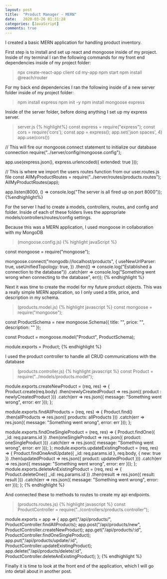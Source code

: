 ```yaml
---
layout: post
title:  "Product Manager - MERN"
date:   2020-03-26 01:31:28
categories: [JavaScript]
comments: true
---
```

I created a basic MERN application for handling product inventory.

First step is to install and set up react and mongoose inside of my project. 
Inside of my terminal I ran the following commands for my front end dependencies inside of my project folder: 
>npx create-react-app client
>cd my-app
>npm start
>npm install @reach/router

For my back end dependencies I ran the following inside of a new server folder inside of my project folder:
>npm install express
>npm init -y
>npm install mongoose express

Inside of the server folder, before doing anything I set up my express server. 
>server.js
{% highlight%}
const express = require("express");
const cors = require('cors');
const app = express();
app.set('json spaces', 4)
app.use(cors())

// This will fire our mongoose.connect statement to initialize our database connection
require("../server/config/mongoose.config");

app.use(express.json(), express.urlencoded({ extended: true }));

// This is where we import the users routes function from our user.routes.js file
const AllMyProductRoutes = require("../server/routes/products.routes");
AllMyProductRoutes(app);

app.listen(8000, () => console.log("The server is all fired up on port 8000"));
{%endhighlight%}

For the server I had to create a models, controllers, routes, and config and folder. Inside of each of these folders lives the appropriate models/controllers/routes/config settings.

Because this was a MERN application, I used mongoose in collaboration with my MongoDB
>(mongoose.config.js)
{% highlight javaScript %}
  
const mongoose = require("mongoose");

mongoose.connect("mongodb://localhost/products", {
    useNewUrlParser: true,
    useUnifiedTopology: true,
})
    .then(() => console.log("Established a connection to the database"))
    .catch(err => console.log("Something went wrong when connecting to the database", err));
{% endhighlight %}

Next it was time to create the model for my future product objects. This was a really simple MERN application, so I only used a title, price, and description in my schema.

>(products.model.js)
{% highlight javascript %}
const mongoose = require("mongoose");

const ProductSchema = new mongoose.Schema({
    title: "",
    price: "",
    description: ""
});

const Product = mongoose.model("Product", ProductSchema);

module.exports = Product;
{% endhighlight %}

I used the product controller to handle all CRUD communications with the database

>(products.controller.js)
{% highlight javascript %}
const Product = require("../models/products.model");


module.exports.createNewProduct = (req, res) => {
    Product.create(req.body)
        .then(newlyCreatedProduct => res.json({ product : newlyCreatedProduct }))
        .catch(err => res.json({ message: "Something went wrong", error: err }));
};

module.exports.findAllProducts = (req, res) => {
    Product.find()
        .then(allProducts => res.json({ products: allProducts }))
        .catch(err => res.json({ message: "Something went wrong", error: err }));
};

module.exports.findOneSingleProduct = (req, res) => {
    Product.findOne({ _id: req.params.id })
        .then(oneSingleProduct => res.json({ product: oneSingleProduct }))
        .catch(err => res.json({ message: "Something went wrong", error: err }));
};
module.exports.updateExistingProduct = (req, res) => {
    Product.findOneAndUpdate({ _id: req.params.id }, req.body, { new: true })
        .then(updatedProduct => res.json({ product: updatedProduct }))
        .catch(err => res.json({ message: "Something went wrong", error: err }));
};
module.exports.deleteAnExistingProduct = (req, res) => {
    Product.deleteOne({ _id: req.params.id })
        .then(result => res.json({ result: result }))
        .catch(err => res.json({ message: "Something went wrong", error: err }));
};
{% endhighlight %}

And connected these to methods to routes to create my api endpoints.
>(products.routes.js)
{% highlight javascript %}
const ProductController = require("../controllers/products.controller");

module.exports = app => {
    app.get("/api/products/", ProductController.findAllProducts);
    app.post("/api/products/new", ProductController.createNewProduct);
    app.get("/api/products/:id", ProductController.findOneSingleProduct);
    app.put("/api/products/update/:id", ProductController.updateExistingProduct);
    app.delete("/api/products/delete/:id", ProductController.deleteAnExistingProduct);
};
{% endhighlight %}

Finally it is time to look at the front end of the application, which I will go into detail about in another post.
